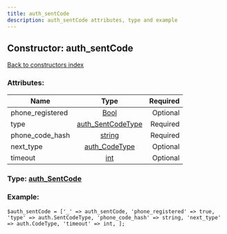 ```yaml
---
title: auth_sentCode
description: auth_sentCode attributes, type and example
---
```

## Constructor: auth\_sentCode  
[Back to constructors index](index.md)



### Attributes:

| Name     |    Type       | Required |
|----------|:-------------:|---------:|
|phone\_registered|[Bool](../types/Bool.md) | Optional|
|type|[auth\_SentCodeType](../types/auth_SentCodeType.md) | Required|
|phone\_code\_hash|[string](../types/string.md) | Required|
|next\_type|[auth\_CodeType](../types/auth_CodeType.md) | Optional|
|timeout|[int](../types/int.md) | Optional|



### Type: [auth\_SentCode](../types/auth_SentCode.md)


### Example:

```
$auth_sentCode = ['_' => auth_sentCode, 'phone_registered' => true, 'type' => auth.SentCodeType, 'phone_code_hash' => string, 'next_type' => auth.CodeType, 'timeout' => int, ];
```